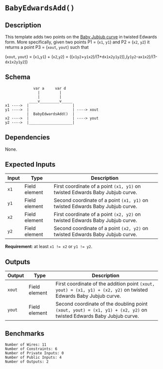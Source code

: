 # `BabyEdwardsAdd()`

## Description

This template adds two points on the [Baby Jubjub curve](https://github.com/ethereum/EIPs/pull/2494) in twisted Edwards form. More specifically, given two points P1 = (`x1`, `y1`) and P2 = (`x2`, `y2`) it returns a point P3 = (`xout`, `yout`)  such that

(`xout`, `yout`) =  (`x1`,`y1`) + (`x2`,`y2`) 
        = ((`x1y2`+`y1x2`)/(1+`dx1x2y1y2`)),(`y1y2`-`ax1x2`)/(1-`dx1x2y1y2`))

## Schema

```
             var a     var d
               |         |
               |         |
           ____v_________v_____     
x1 ---->  |                    |
y1 ---->  |                    | ----> xout
          |  BabyEdwardsAdd()  |
x2 ---->  |                    | ----> yout
y2 ---->  |____________________|     
```

## Dependencies

None.

## Expected Inputs

| Input         | Type           | Description         |                                            
| ------------- | -------------  | -------------       | 
| `x1`          | Field element  | First coordinate of a point `(x1, y1)` on twisted Edwards Baby Jubjub curve.  |
| `y1`          | Field element  | Second coordinate of a point `(x1, y1)` on twisted Edwards Baby Jubjub curve.  |
| `x2`          | Field element  | First coordinate of a point `(x2, y2)` on twisted Edwards Baby Jubjub curve.  |
| `y2`          | Field element  | Second coordinate of a point `(x2, y2)` on twisted Edwards Baby Jubjub curve.  |

**Requirement**: at least `x1 != x2` or `y1 != y2`.


## Outputs

| Output        | Type           | Description     |
| ------------- | -------------  | ----------      | 
| `xout`        | Field element  | First coordinate of the addition point `(xout, yout) = (x1, y1) + (x2, y2)` on twisted Edwards Baby Jubjub curve. |
| `yout`        | Field element  | Second coordinate of the doubling point `(xout, yout) = (x1, y1) + (x2, y2)` on twisted Edwards Baby Jubjub curve. |

## Benchmarks 

```
Number of Wires: 11
Number of Constraints: 6
Number of Private Inputs: 0
Number of Public Inputs: 4
Number of Outputs: 2
```